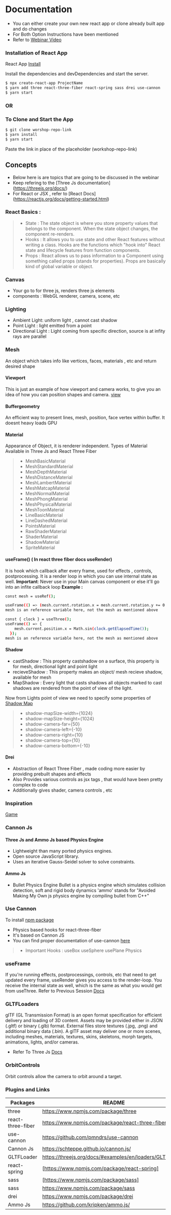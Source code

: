 # Documentation 

- You can either create your own new react app or clone already built app and do changes
- For Both Option Instructions have been mentioned
- Refer to [Webinar Video](https://www.youtube.com/watch?v=dVw6fJDxE2E&ab_channel=HackClubNMIT)
### Installation of React App

React App [Install](https://create-react-app.dev/docs/getting-started/)

Install the dependencies and devDependencies and start the server.

```sh
$ npx create-react-app ProjectName
$ yarn add three react-three-fiber react-spring sass drei use-cannon
$ yarn start
```
### OR

### To Clone and Start the App

```sh
$ git clone worshop-repo-link
$ yarn install
$ yarn start
```
Paste the link in place of the placeholder (workshop-repo-link)

## Concepts 
- Below here is are topics that are going to be discussed in the webinar
- Keep refering to the [Three Js documentation] (https://threejs.org/docs/)
- For React or JSX , refer to [React Docs] (https://reactjs.org/docs/getting-started.html)

### React Basics :

> - State : The state object is where you store property values that belongs to the component. When the state object changes, the component re-renders.
> - Hooks : It allows you to use state and other React features without writing a class. Hooks are the functions which "hook into" React state and lifecycle features from function components.
> - Props : React allows us to pass information to a Component using something called props (stands for properties). Props are basically kind of global variable or object.

### Canvas

- Your go to for three js, renders three js elements
- components : WebGL renderer, camera, scene, etc

### Lighting

- Ambient Light: uniform light , cannot cast shadow
- Point Light : light emitted from a point
- Directional Light : Light coming from specific direction, source is at infity rays are parallel

### Mesh

An object which takes info like vertices, faces, materials , etc and return desired shape

#### Viewport
This is just an example of how viewport and camera works, to give you an idea of how you can position shapes and camera.
[view](https://www.figma.com/file/wzsdKPzumZNExJQaIcceyn/workshop?node-id=0%3A1)

#### Buffergeometry

An efficient way to present lines, mesh, position, face vertex within buffer. It doesnt heavy loads GPU

#### Material

Appearance of Object, it is renderer independent.
Types of Material Available in Three Js and React Three Fiber

>- MeshBasicMaterial
>- MeshStandardMaterial
>- MeshDepthMaterial
>- MeshDistanceMaterial
>- MeshLambertMaterial
>- MeshMatcapMaterial
>- MeshNormalMaterial
>- MeshPhongMaterial
>- MeshPhysicalMaterial
>- MeshToonMaterial
>- LineBasicMaterial
>- LineDashedMaterial
>- PointsMaterial
>- RawShaderMaterial
>- ShaderMaterial
>- ShadowMaterial
>- SpriteMaterial

#### useFrame() ( In react three fiber docs useRender)

It is hook which callback after every frame, used for effects , controls, postprocessing. It is a render loop in which you can use internal state as well.
**Important**: Never use in your Main canvas component or else it'll go into an infite callback loop
**Example :**
```sh 
const mesh = useRef(); 
```
```sh
useFrame(() => (mesh.current.rotation.x = mesh.current.rotation.y += 0.03));
mesh is an reference variable here, not the mesh as mentioned above
```
```sh
const { clock } = useThree();
useFrame(() => {
    mesh.current.position.x = Math.sin(clock.getElapsedTime());
  });
mesh is an reference variable here, not the mesh as mentioned above
```

#### Shadow

- castShadow : This property castshadow on a surface, this property is for mesh, directional light and point light
- recieveShadow : This property makes an object/ mesh recieve shadow, available for mesh 
- MapShadow : Every light that casts shadows all objects marked to cast shadows are rendered from the point of view of the light.

Now from Lights point of view we need to specify some properties of [Shadow Map](https://threejsfundamentals.org/threejs/lessons/threejs-shadows.html) 
  >- shadow-mapSize-width={1024}
  >- shadow-mapSize-height={1024}
  >- shadow-camera-far={50}
  >- shadow-camera-left={-10}
  >- shadow-camera-right={10}
  >- shadow-camera-top={10}
  >- shadow-camera-bottom={-10}

#### Drei

- Abstraction of React Three Fiber , made coding more easier by providing prebuilt shapes and effects
- Also Provides various controls as jsx tags , that would have been pretty complex to code
- Additionally gives shader, camera controls , etc

### Inspiration
[Game](https://2yqpv.csb.app/)



### Cannon Js
#### Three Js and Ammo Js based Physics Engine
- Lightweight than many ported physics engines.
- Open source JavaScript library.
- Uses an iterative Gauss-Seidel solver to solve constraints.



#### Ammo Js
- Bullet Physics Engine
Bullet is a physics engine which simulates collision detection, soft and rigid body dynamics
 'ammo' stands for "Avoided Making My Own js physics engine by compiling bullet from C++"


### Use Cannon 
To install [npm package](https://www.npmjs.com/package/use-cannon)
- Physics based hooks for react-three-fiber
- It's based on Cannon JS
- You can find proper documentation of use-cannon [here](https://github.com/pmndrs/use-cannon)

>- Important Hooks : 
> useBox
> useSphere
> usePlane
> Physics

### useFrame 
If you're running effects, postprocessings, controls, etc that need to get updated every frame, useRender gives you access to the render-loop. You receive the internal state as well, which is the same as what you would get from useThree.
Refer to Previous Session [Docs](https://github.com/hackclubnmit/workshops/edit/master/011-Sep-20-2020/)

### GLTFLoaders
glTF (GL Transmission Format) is an open format specification for efficient delivery and loading of 3D content. Assets may be provided either in JSON (.gltf) or binary (.glb) format. External files store textures (.jpg, .png) and additional binary data (.bin). A glTF asset may deliver one or more scenes, including meshes, materials, textures, skins, skeletons, morph targets, animations, lights, and/or cameras.
- Refer To Three Js [Docs](https://threejs.org/docs/#examples/en/loaders/GLTFLoader)

### OrbitControls
Orbit controls allow the camera to orbit around a target.


### Plugins and Links

| Packages | README |
| ------ | ------ |
| three | https://www.npmjs.com/package/three |
| react-three-fiber | https://www.npmjs.com/package/react-three-fiber |
| use-cannon | https://github.com/pmndrs/use-cannon |
|Cannon Js |https://schteppe.github.io/cannon.js/ |
|GLTFLoader|https://threejs.org/docs/#examples/en/loaders/GLTFLoader |
| react-spring      | [https://www.npmjs.com/package/react-spring]      |
| sass              | [https://www.npmjs.com/package/sass]              |
| sass | https://www.npmjs.com/package/sass |
| drei | https://www.npmjs.com/package/drei |
|Ammo Js|https://github.com/kripken/ammo.js/ |
